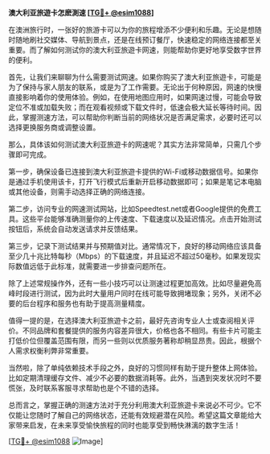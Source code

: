 **澳大利亚旅遊卡怎麽測速 [[TG💪+ @esim1088](https://t.me/s/esim1088)]**

在澳洲旅行时，一张好的旅游卡可以为你的旅程增添不少便利和乐趣。无论是想随时随地刷社交媒体、导航到景点，还是在线预订餐厅，快速稳定的网络连接都至关重要。而了解如何测试你的澳大利亚旅遊卡网速，则能帮助你更好地享受数字世界的便利。

首先，让我们来聊聊为什么需要测试网速。如果你购买了澳大利亚旅遊卡，可能是为了保持与家人朋友的联系，或是为了工作需要。无论出于何种原因，网速的快慢直接影响着你的使用体验。例如，在使用地图应用时，如果网速过慢，可能会导致定位不准或加载失败；而在观看视频或下载文件时，低速会极大延长等待时间。因此，掌握测速方法，可以帮助你判断当前的网络状况是否满足需求，必要时还可以选择更换服务商或调整设置。

那么，具体该如何测试澳大利亚旅遊卡的网速呢？其实方法非常简单，只需几个步骤即可完成。

第一步，确保设备已连接到澳大利亚旅遊卡提供的Wi-Fi或移动数据信号。如果你是通过手机使用该卡，打开飞行模式后重新开启移动数据即可；如果是笔记本电脑或其他设备，则需手动选择正确的网络连接。

第二步，访问专业的网速测试网站，比如Speedtest.net或者Google提供的免费工具。这些平台能够准确测量你的上传速度、下载速度以及延迟情况。点击开始测试按钮后，系统会自动发送请求并反馈结果。

第三步，记录下测试结果并与预期值对比。通常情况下，良好的移动网络应该具备至少几十兆比特每秒（Mbps）的下载速度，并且延迟不超过50毫秒。如果发现实际数值远低于此标准，就需要进一步排查问题所在。

除了上述常规操作外，还有一些小技巧可以让测速过程更加高效。比如尽量避免高峰时段进行测试，因为此时大量用户同时在线可能导致拥堵现象；另外，关闭不必要的后台程序和服务也有助于提高测量精度。

值得一提的是，在选择澳大利亚旅遊卡之前，最好先咨询专业人士或查阅相关评价。不同品牌和套餐提供的服务内容差异很大，价格也各不相同。有些卡片可能主打低价位但覆盖范围有限，而另一些则以优质服务著称却稍显昂贵。因此，根据个人需求权衡利弊非常重要。

当然啦，除了单纯依赖技术手段之外，良好的习惯同样有助于提升整体上网体验。比如定期清理缓存文件、减少不必要的数据消耗等。此外，当遇到突发状况时不要慌张，及时联系客服寻求帮助也是个不错的选择。

总而言之，掌握正确的测速方法对于充分利用澳大利亚旅遊卡来说必不可少。它不仅能让您随时了解自己的网络状态，还能有效规避潜在风险。希望这篇文章能给大家带来启发，在未来享受愉快旅程的同时也能享受到畅快淋漓的数字生活！

[[TG💪+ @esim1088](https://t.me/s/esim1088) ![Image](https://i.postimg.cc/4NQfJmqS/Snipaste-2025-05-13-00-14-12.png)]